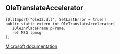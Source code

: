 ## OleTranslateAccelerator

```
[DllImport("ole32.dll", SetLastError = true)]
public static extern int OleTranslateAccelerator(
   IOleInPlaceFrame pFrame,
   ref MSG lpmsg
);
```

[Microsoft documentation](TODO)
